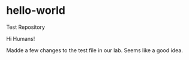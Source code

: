 # hello-world
Test Repository

Hi Humans!

Madde a few changes to the test file in our lab. Seems like a good idea. 

